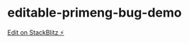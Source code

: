 # editable-primeng-bug-demo

[Edit on StackBlitz ⚡️](https://stackblitz.com/edit/primeng-dropdown-demo-9pswaa)